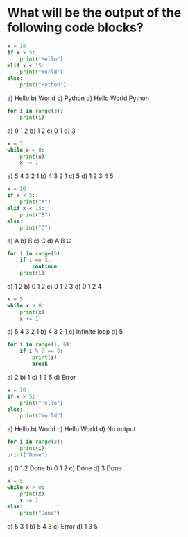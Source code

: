# What will be the output of the following code blocks?

```python
x = 10
if x > 5:
    print("Hello")
elif x < 15:
    print("World")
else:
    print("Python")
```
a) Hello
b) World
c) Python
d) Hello World Python

```python
for i in range(3):
    print(i)
```
a) 0 1 2 
b) 1 2
c) 0 1
d) 3 

```python
x = 5
while x > 0:
    print(x)
    x -= 1
```
a) 5 4 3 2 1
b) 4 3 2 1
c) 5
d) 1 2 3 4 5

```python
x = 10
if x < 5:
    print("A")
elif x < 15:
    print("B")
else:
    print("C")
```
a) A
b) B
c) C
d) A B C

```python
for i in range(5):
    if i == 3:
        continue
    print(i)
```
a) 1 2
b) 0 1 2
c) 0 1 2 3
d) 0 1 2 4

```python
x = 5
while x > 0:
    print(x)
    x += 1
```
a) 5 4 3 2 1
b) 4 3 2 1
c) Infinite loop
d) 5

```python
for i in range(1, 6):
    if i % 2 == 0:
        print(i)
        break
```
a) 2
b) 1
c) 1 3 5
d) Error

```python
x = 10
if x > 5:
    print("Hello")
else:
    print("World")
```
a) Hello
b) World
c) Hello World
d) No output

```python
for i in range(3):
    print(i)
print("Done")
```
a) 0 1 2 Done
b) 0 1 2
c) Done
d) 3 Done

```python
x = 5
while x > 0:
    print(x)
    x -= 2
else:
    print("Done")
```
a) 5 3 1
b) 5 4 3
c) Error
d) 1 3 5

